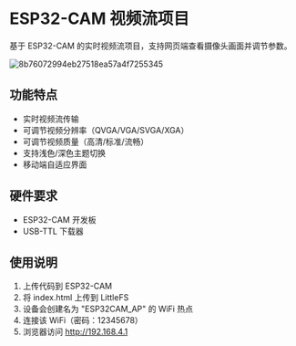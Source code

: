 # ESP32-CAM 视频流项目

基于 ESP32-CAM 的实时视频流项目，支持网页端查看摄像头画面并调节参数。

![8b76072994eb27518ea57a4f7255345](https://github.com/user-attachments/assets/2c1d4cc7-ac30-469a-85db-c6d9d2662166)

## 功能特点

- 实时视频流传输
- 可调节视频分辨率（QVGA/VGA/SVGA/XGA）
- 可调节视频质量（高清/标准/流畅）
- 支持浅色/深色主题切换
- 移动端自适应界面

## 硬件要求

- ESP32-CAM 开发板
- USB-TTL 下载器

## 使用说明

1. 上传代码到 ESP32-CAM
2. 将  index.html 上传到 LittleFS
3. 设备会创建名为 "ESP32CAM_AP" 的 WiFi 热点
4. 连接该 WiFi（密码：12345678）
5. 浏览器访问 http://192.168.4.1
